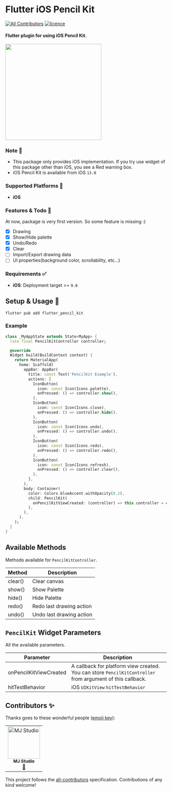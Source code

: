 # Flutter iOS Pencil Kit

[![All Contributors](https://img.shields.io/badge/all_contributors-1-orange.svg?style=flat-square)](#contributors-)
[![licence](https://img.shields.io/badge/licence-MIT-orange.svg)](https://github.com/mj-studio-library/flutter-pencilkit/blob/main/LICENSE)

#### Flutter plugin for using iOS Pencil Kit.

<img src="https://user-images.githubusercontent.com/33388801/197273399-e602b742-87bc-4e59-85fe-76b80915f448.png" width=300/>


### Note 📒
- This package only provides iOS implementation. If you try use widget of this package other than iOS, you see a Red warning box.
- iOS Pencil Kit is available from iOS `13.0`

### Supported Platforms 📱
- **iOS**



### Features & Todo 🌟

At now, package is very first version. So some feature is missing :)

- [x] Drawing
- [x] Show/Hide palette
- [x] Undo/Redo
- [x] Clear
- [ ] Import/Export drawing data
- [ ] UI properties(background color, scrollability, etc...)

### Requirements ✅
* **iOS**: Deployment target >= `9.0`

## Setup & Usage 🎉

```shell
flutter pub add flutter_pencil_kit
```


### Example

```dart
class _MyAppState extends State<MyApp> {
  late final PencilKitController controller;

  @override
  Widget build(BuildContext context) {
    return MaterialApp(
      home: Scaffold(
        appBar: AppBar(
          title: const Text('PencilKit Example'),
          actions: [
            IconButton(
              icon: const Icon(Icons.palette),
              onPressed: () => controller.show(),
            ),
            IconButton(
              icon: const Icon(Icons.close),
              onPressed: () => controller.hide(),
            ),
            IconButton(
              icon: const Icon(Icons.undo),
              onPressed: () => controller.undo(),
            ),
            IconButton(
              icon: const Icon(Icons.redo),
              onPressed: () => controller.redo(),
            ),
            IconButton(
              icon: const Icon(Icons.refresh),
              onPressed: () => controller.clear(),
            ),
          ],
        ),
        body: Container(
          color: Colors.blueAccent.withOpacity(0.2),
          child: PencilKit(
            onPencilKitViewCreated: (controller) => this.controller = controller,
          ),
        ),
      ),
    );
  }
}
```

## Available Methods
Methods available for `PencilKitController`.

| Method  | Description              |
|---------|--------------------------|
| clear() | Clear canvas             |
| show()  | Show Palette             |
| hide()  | Hide Palette             |
| redo()  | Redo last drawing action |
| undo()  | Undo last drawing action |


## `PencilKit` Widget Parameters
All the available parameters.


| Parameter              | Description                                                                                               |
|------------------------|-----------------------------------------------------------------------------------------------------------|
| onPencilKitViewCreated | A callback for platform view created. You can store `PencilKitController` from argument of this callback. |
| hitTestBehavior   | iOS `UIKitView` `hitTestBehavior`                                                                         |

## Contributors ✨

Thanks goes to these wonderful people ([emoji key](https://allcontributors.org/docs/en/emoji-key)):

<!-- ALL-CONTRIBUTORS-LIST:START - Do not remove or modify this section -->
<!-- prettier-ignore-start -->
<!-- markdownlint-disable -->
<table>
  <tbody>
    <tr>
      <td align="center"><a href="https://www.mjstudio.net/"><img src="https://avatars.githubusercontent.com/u/33388801?v=4?s=100" width="100px;" alt="MJ Studio"/><br /><sub><b>MJ Studio</b></sub></a><br /><a href="#ideas-mym0404" title="Ideas, Planning, & Feedback">🤔</a></td>
    </tr>
  </tbody>
</table>

<!-- markdownlint-restore -->
<!-- prettier-ignore-end -->

<!-- ALL-CONTRIBUTORS-LIST:END -->

This project follows the [all-contributors](https://github.com/all-contributors/all-contributors) specification. Contributions of any kind welcome!
